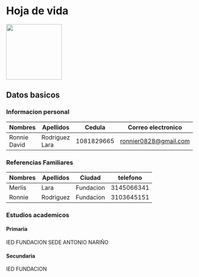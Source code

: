 # Hoja de vida

<img src = "img / Cap4.png" width = "150">

## Datos basicos 

### Informacion personal

|Nombres | Apellidos | Cedula | Correo electronico | telefono | Ciudad | Direccion |
| --- | --- | --- | --- | --- | --- | --- | 
|Ronnie David | Rodriguez Lara | 1081829665 | ronnier0828@gmail.com | 3005284344 | Fundacion | Calle 20 No. 8-56|

### Referencias Familiares

|Nombres | Apellidos | Ciudad | telefono |
| --- | --- | --- | --- |
|Merlis | Lara | Fundacion | 3145066341 |
|Ronnie | Rodriguez | Fundacion | 3103645151 |

### Estudios academicos

#### Primaria

IED FUNDACION SEDE ANTONIO NARIÑO

#### Secundaria

IED FUNDACION
